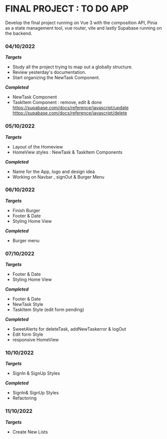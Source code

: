 # FINAL PROJECT : TO DO APP

Develop the final project running on Vue 3 with the composition API, Pinia as a state management tool, vue router, vite and lastly Supabase running on the backend.

### 04/10/2022

**_Targets_**

- Study all the project trying to map out a globally structure.
- Review yesterday's documentation.
- Start organizing the NewTask Component.

**_Completed_**

- NewTask Component
- TaskItem Component : remove, edit & done
  https://supabase.com/docs/reference/javascript/update
  https://supabase.com/docs/reference/javascript/delete

### 05/10/2022

**_Targets_**

- Layout of the Homeview
- HomeView styles : NewTask & TaskItem Components

**_Completed_**

- Name for the App, logo and design idea
- Working on Navbar , signOut & Burger Menu

### 06/10/2022

**_Targets_**

- Finish Burger
- Footer & Date
- Styling Home View

**_Completed_**

- Burger menu

### 07/10/2022

**_Targets_**

- Footer & Date
- Styling Home View

**_Completed_**

- Footer & Date
- NewTask Style
- TaskItem Style (edit form pending)

**_Completed_**

- SweetAlerts for deleteTask, addNewTaskerror & logOut
- Edit form Style
- responsive HomeView

### 10/10/2022

**_Targets_**

- SignIn & SignUp Styles

**_Completed_**

- SignIn& SignUp Styles
- Refactoring

### 11/10/2022

**_Targets_**

- Create New Lists
